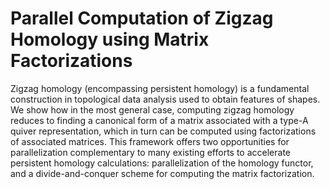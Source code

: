 # Parallel Computation of Zigzag Homology using Matrix Factorizations

Zigzag homology (encompassing persistent homology) is a fundamental construction in topological data analysis used to obtain features of shapes. We show how in the most general case, computing zigzag homology reduces to finding a canonical form of a matrix associated with a type-A quiver representation, which in turn can be computed using factorizations of associated matrices. This framework offers two opportunities for parallelization complementary to many existing efforts to accelerate persistent homology calculations: parallelization of the homology functor, and a divide-and-conquer scheme for computing the matrix factorization.
